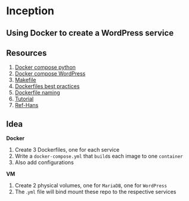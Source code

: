 # Inception

## Using Docker to create a WordPress service

## Resources

1. [Docker compose python](https://docs.docker.com/compose/gettingstarted/)
2. [Docker compose WordPress](https://docs.docker.com/samples/wordpress/)
3. [Makefile](https://medium.com/freestoneinfotech/simplifying-docker-compose-operations-using-makefile-26d451456d63)
4. [Dockerfiles best practices](https://docs.docker.com/develop/develop-images/dockerfile_best-practices/)
5. [Dockerfile naming](https://docs.docker.com/compose/compose-file/compose-file-v3/)
6. [Tutorial](https://medium.com/swlh/wordpress-deployment-with-nginx-php-fpm-and-mariadb-using-docker-compose-55f59e5c1a)
7. [Ref-Hans](https://hub.docker.com/r/hanshazairi/42ools)


## Idea
**Docker**
1. Create 3 Dockerfiles, one for each service
2. Write a `docker-compose.yml` that `build`s each image to one `container`
3. Also add configurations

**VM**
1. Create 2 physical volumes, one for `MariaDB`, one for `WordPress`
2. The .`yml` file will bind mount these repo to the respective services
